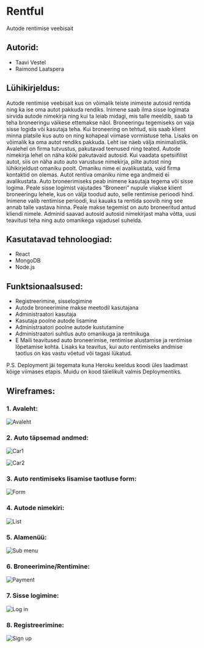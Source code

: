 # Rentful


Autode rentimise veebisait

## Autorid:

- Taavi Vestel 
- Raimond Laatspera

## Lühikirjeldus:

Autode rentimise veebisait kus on võimalik teiste inimeste autosid rentida ning ka ise oma autot pakkuda rendiks. Inimene saab ilma sisse logimata sirvida autode nimekirja ning kui ta leiab midagi, mis talle meeldib, saab ta teha broneeringu väikese ettemakse näol. Broneeringu tegemiseks on vaja sisse logida või kasutaja teha. Kui broneering on tehtud, siis saab klient minna platsile kus auto on ning kohapeal viimase vormistuse teha. 
Lisaks on võimalik ka oma autot rendiks pakkuda. Leht ise näeb välja minimalistlik. Avalehel on firma tutvustus, pakutavad teenused ning teated. Autode nimekirja lehel on näha kõiki pakutavaid autosid. Kui vaadata spetsiifilist autot, siis on näha auto auto varustuse nimekirja, pilte autost ning lühikirjeldust omaniku poolt. Omaniku nime ei avalikustata, vaid firma kontaktid on olemas. Autot rentiva omaniku nime ega andmeid ei avalikustata. 
Auto broneerimiseks peab inimene kasutaja tegema või sisse logima. Peale sisse logimist vajutades “Broneeri” nupule viiakse klient broneeringu lehele, kus on välja toodud auto, selle rentimise perioodi hind. Inimene valib rentimise perioodi, kui kauaks ta rentida soovib ning see annab talle vastava hinna. Peale makse tegemist on auto broneeritud antud kliendi nimele. 
Adminid saavad autosid autosid nimekirjast maha võtta, uusi teavitusi teha ning auto omanikega vajadusel suhelda. 

## Kasutatavad tehnoloogiad:

- React
- MongoDB
- Node.js

## Funktsionaalsused:

- Registreerimine, sisselogimine
- Autode broneerimine makse meetodil kasutajana
- Administraatori kasutaja
- Kasutaja poolne autode lisamine
- Administraatori poolne autode kustutamine
- Administraatori suhtlus auto omanikuga ja rentnikuga
- E Maili teavitused auto broneerimise, rentimise alustamise ja rentimise lõpetamise kohta. Lisaks ka teavitus, kui auto rentimiseks andmise taotlus on kas vastu võetud või tagasi lükatud.

P.S. Deployment jäi tegemata kuna Heroku keeldus koodi üles laadimast kõige viimases etapis. Muidu on kood täielikult valmis Deploymentiks.

## Wireframes:

### 1. Avaleht:

![Avaleht](https://github.com/rakenduste-programmeerimine-2021/rentful/blob/main/wireframe/Avaleht.png)

### 2. Auto täpsemad andmed:

![Car1](https://github.com/rakenduste-programmeerimine-2021/rentful/blob/main/wireframe/Car1.png)

![Car2](https://github.com/rakenduste-programmeerimine-2021/rentful/blob/main/wireframe/Car2.png)

### 3. Auto rentimiseks lisamise taotluse form:

![Form](https://github.com/rakenduste-programmeerimine-2021/rentful/blob/main/wireframe/Form.png)

### 4. Autode nimekiri:
![List](https://github.com/rakenduste-programmeerimine-2021/rentful/blob/main/wireframe/List.png)

### 5. Alamenüü:
![Sub menu](https://github.com/rakenduste-programmeerimine-2021/rentful/blob/main/wireframe/Sub%20menu.png)

### 6. Broneerimine/Rentimine:
![Payment](https://github.com/rakenduste-programmeerimine-2021/rentful/blob/main/wireframe/Payment.png)

### 7. Sisse logimine:
![Log in](https://github.com/rakenduste-programmeerimine-2021/rentful/blob/main/wireframe/Log%20in.png)

### 8. Registreerimine:
![Sign up](https://github.com/rakenduste-programmeerimine-2021/rentful/blob/main/wireframe/sign%20up.png)
